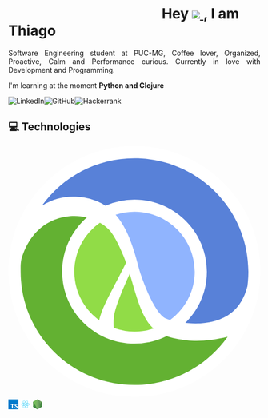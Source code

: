 <p>
<h1>
  <a>
    <svg>
      <path>
      </path>
    </svg>
  </a> Hey 
  <a href="https://camo.githubusercontent.com/e8e7b06ecf583bc040eb60e44eb5b8e0ecc5421320a92929ce21522dbc34c891/68747470733a2f2f6d656469612e67697068792e636f6d2f6d656469612f6876524a434c467a6361737252346961377a2f67697068792e676966">
    <img src="https://camo.githubusercontent.com/e8e7b06ecf583bc040eb60e44eb5b8e0ecc5421320a92929ce21522dbc34c891/68747470733a2f2f6d656469612e67697068792e636f6d2f6d656469612f6876524a434c467a6361737252346961377a2f67697068792e676966" width="25px" data-canonical-src="https://media.giphy.com/media/hvRJCLFzcasrR4ia7z/giphy.gif" style="max-width:100%;">
  </a>, I am Thiago
</h1>
</p>


<p align="justify">Software Engineering student at PUC-MG, Coffee lover, Organized, Proactive, Calm and Performance curious. Currently in love with Development and Programming.</p>
<p>I'm learning at the moment <strong>Python and Clojure</strong></p>
<p align="justify"><a target="_blank" href="https://www.linkedin.com/">
  <img align="left" alt="LinkedIn" src="https://img.shields.io/badge/LinkedIn-0077B5?style=for-the-badge&logo=linkedin&logoColor=white" />
</a>
<a target="_blank" href="https://www.github.com">
  <img align="left" alt="GitHub" src="https://img.shields.io/badge/GitHub-100000?style=for-the-badge&logo=github&logoColor=white" />
</a>
<a target="_blank" href="https://hackerrank.com">
  <img align="left" alt="Hackerrank" src="https://img.shields.io/badge/-Hackerrank-2EC866?style=for-the-badge&logo=HackerRank&logoColor=white" />
</a>
</p>
<br>
<p align="justify">
<h2><g-emoji class="g-emoji" alias="computer" fallback-src="https://github.githubassets.com/images/icons/emoji/unicode/1f4bb.png">💻</g-emoji> Technologies</h2>
</p>
<p>
  
  <a>
<svg viewBox="0 0 128 128">
<g fill="none"><path d="M64 0C28.712 0 0 28.6 0 63.751c0 35.155 28.712 63.753 64 63.753s64-28.598 64-63.753C128 28.6 99.288 0 64 0" fill="#FFF"></path><path d="M61.659 64.898a265.825 265.825 0 0 0-1.867 4.12c-2.322 5.241-4.894 11.62-5.834 15.706-.337 1.455-.546 3.258-.542 5.258 0 .79.043 1.622.11 2.469a30.74 30.74 0 0 0 10.533 1.87 30.796 30.796 0 0 0 9.642-1.566 18.09 18.09 0 0 1-2.011-2.12c-4.11-5.221-6.403-12.872-10.031-25.737M46.485 38.96c-7.85 5.51-12.986 14.6-13.005 24.9.019 10.145 5.001 19.116 12.653 24.65 1.877-7.789 6.582-14.92 13.637-29.214a114.691 114.691 0 0 0-1.43-3.72c-1.955-4.884-4.776-10.556-7.294-13.124-1.283-1.342-2.84-2.502-4.561-3.492" fill="#91DC47"></path><path d="M90.697 98.798c-4.05-.506-7.392-1.116-10.317-2.144a36.708 36.708 0 0 1-16.32 3.807c-20.293 0-36.742-16.383-36.745-36.602 0-10.97 4.852-20.805 12.528-27.512-2.053-.495-4.194-.783-6.38-.779-10.782.101-22.162 6.044-26.9 22.095-.443 2.337-.337 4.103-.337 6.197 0 31.818 25.895 57.613 57.835 57.613 19.561 0 36.841-9.682 47.305-24.489-5.66 1.405-11.103 2.077-15.763 2.091-1.747 0-3.387-.093-4.906-.277" fill="#63B132"></path><path d="M79.829 87.634c.357.176 1.167.464 2.293.783 7.579-5.542 12.504-14.469 12.523-24.558h-.003c-.028-16.82-13.693-30.43-30.582-30.462a30.765 30.765 0 0 0-9.602 1.554c6.21 7.05 9.196 17.127 12.084 28.148l.005.013c.005.009.924 3.06 2.501 7.11 1.566 4.042 3.797 9.048 6.23 12.696 1.597 2.444 3.354 4.2 4.551 4.716" fill="#90B4FE"></path><path d="M17.057 30.311c5.463-3.408 11.04-4.637 15.908-4.593 6.722.02 12.008 2.096 14.544 3.516.612.352 1.194.73 1.764 1.12a36.714 36.714 0 0 1 14.786-3.096c20.295.003 36.747 16.386 36.75 36.601-.003 10.192-4.188 19.408-10.934 26.044a45.3 45.3 0 0 0 5.225.29c6.406.004 13.329-1.404 18.52-5.753 3.384-2.84 6.22-6.998 7.792-13.233.307-2.408.484-4.856.484-7.347 0-31.817-25.892-57.614-57.835-57.614-19.372 0-36.508 9.5-47.004 24.065z" fill="#5881D8"></path></g>
</svg>
<code><img height="20" src="https://raw.githubusercontent.com/github/explore/80688e429a7d4ef2fca1e82350fe8e3517d3494d/topics/typescript/typescript.png"></code>
<code><img height="20" src="https://raw.githubusercontent.com/github/explore/80688e429a7d4ef2fca1e82350fe8e3517d3494d/topics/react/react.png"></code>
<code><img height="20" src="https://raw.githubusercontent.com/github/explore/80688e429a7d4ef2fca1e82350fe8e3517d3494d/topics/nodejs/nodejs.png"></code>
  </a>
</p>
